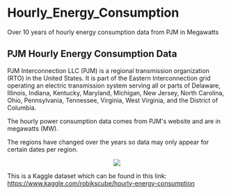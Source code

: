 # Hourly_Energy_Consumption
Over 10 years of hourly energy consumption data from PJM in Megawatts

## PJM Hourly Energy Consumption Data

PJM Interconnection LLC (PJM) is a regional transmission organization (RTO) in the United States. It is part of the Eastern Interconnection grid operating an electric transmission system serving all or parts of Delaware, Illinois, Indiana, Kentucky, Maryland, Michigan, New Jersey, North Carolina, Ohio, Pennsylvania, Tennessee, Virginia, West Virginia, and the District of Columbia.

The hourly power consumption data comes from PJM's website and are in megawatts (MW).

The regions have changed over the years so data may only appear for certain dates per region.

<p align="center">
  <img src="https://github.com/panambY/Hourly_Energy_Consumption/blob/master/image/PJM_Energy_Cosumption.png">
</p>

This is a Kaggle dataset which can be found in this link: https://www.kaggle.com/robikscube/hourly-energy-consumption
